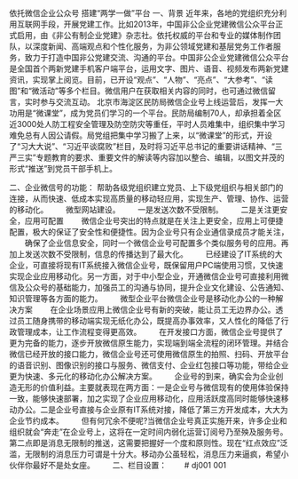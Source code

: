 依托微信企业公众号 搭建“两学一做”平台
一、背景
近年来，各地的党组织充分利用互联网手段，开展党建工作。比如2013年，中国非公企业党建微信公众平台正式启用，由《非公有制企业党建》杂志社。依托权威的平台和专业的媒体制作团队，以深度新闻、高端观点和个性化服务，为非公领域党建和基层党务工作者服务，致力于打造中国非公党建交流、沟通的平台。中国非公企业党建微信公众平台是全国首个两新党建手机客户端平台，运用文字、图片、语音、视频发布两新党建资讯，实现掌上阅览。目前，已开设“观点”、“人物”、“亮点”、“大参考”、“读图”和“微活动”等多个栏目。微信用户在获取相关内容的同时，也可通过微信留言，实时参与交流互动。
北京市海淀区民防局微信企业号上线运营后，发挥一大功用是“微课堂”，成为党员们学习的一个平台。民防局编制70人，却承担着全区近3000处人防工程安全管理及防空防灾等重任，平时人员难集中，组织集中学习难免总有人因公请假。局党组把集中学习搬了上来，以“微课堂”的形式，开设了“习大大说”、“习近平谈腐败”栏目，及时将习近平总书记的重要讲话精神、“三严三实”专题教育的要求、重要文件的解读等内容加以整合、编辑，以图文并茂的形式“推送”到党员干部手机上。

二、企业微信号的功能：
     帮助各级党组织建立党员、上下级党组织与相关部门的连接，从而快速、低成本实现高质量的移动轻应用，实现生产、管理、协作、运营的移动化。
　　微型网站建设。
　　一是发送次数不受限制。
　　二是关注更安全，应用可配置
　　微信企业号突出的特点就是在关注上更安全，应用上可便捷配置，极大的保证了安全性和便捷性。因为企业号只有企业通信录成员才能关注，
　　确保了企业信息安全，同时一个微信企业号可配置多个类似服务号的应用。再加上发送次数不受限制，信息的传播达到了最大化。
　　已经建设了IT系统的大企业，可直接将现有IT系统接入微信企业号，既保留用户PC端使用习惯，又快速实现企业应用移动化。另一方面，对于中小型企业，开通微信企业号可直接利用微信及公众号的基础能力，加强员工的沟通与协同，提升企业文化建设、公告通知、知识管理等各方面的能力。
　　微型企业平台微信企业号是移动化办公的一种解决方案
　　在企业场景应用上微信企业号有新的突破，能让员工无边界办公。透过员工随身携带的移动端实现无纸化办公，既提高办事效率，又人性化的降低了行政管理成本，让工作流程变得更高效。
　　在开发接口方面，微信企业号提供了更为完备的能力，逐步开放微信原生能力，实现端到端全流程的闭环管理。并结合微信已经开放的接口能力，微信企业号还可使用微信原生的拍照、扫码、开放平台的语音识别、图像识别的接口与服务、微信支付、企业红包接口等功能，带给企业更为快速、多元化的移动化办公解决方案。
　　企业号的到来，确实会为企业创造无形的价值利益。主要就表现在两方面：一是企业号与微信现有的使用体验保持一致，能够快速部署，加之实现了企业应用移动化，应用活跃度高同时能够快速移动办公。二是企业号直接与企业原有IT系统对接，降低了第三方开发成本，大大为企业节约成本。
　　但有何冗余不便呢?当微信企业号真正实施开来，许多企业和组织就会“奔走”在企业号上，这将在一定时间内弱化运营订阅号乃至殃及服务号。第二点即是消息无限制的推送，这需要把握好一个度和原则性。现在“红点效应”泛滥，无限制的消息压力可谓是十分大。移动办公虽轻松，消息压力来逼疯，希望小伙伴你最好不是处女座。
　　二、栏目设置：
　　# dj001
001
